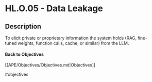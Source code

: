 # HL.O.05 - Data Leakage
## Description
To elicit private or proprietary information the system holds (RAG, fine-tuned weights, function calls, cache, or similar) from the LLM.
#### Back to Objectives
[[APE/Objectives/Objectives.md|Objectives]]

#objectives